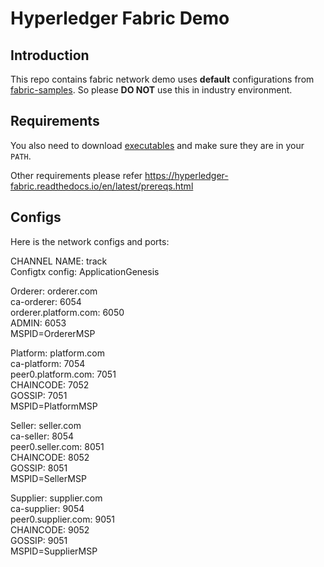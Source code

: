 # Hyperledger Fabric Demo

## Introduction
This repo contains fabric network demo uses **default** 
configurations from 
[fabric-samples](https://github.com/hyperledger/fabric-samples).
So please **DO NOT** use this in industry environment.

## Requirements
You also need to download [executables](https://github.com/hyperledger/fabric/releases)
and make sure they are in your `PATH`.

Other requirements please refer https://hyperledger-fabric.readthedocs.io/en/latest/prereqs.html

## Configs
Here is the network configs and ports:

CHANNEL NAME: track  
Configtx config: ApplicationGenesis

Orderer: orderer.com  
ca-orderer: 6054  
orderer.platform.com: 6050  
ADMIN: 6053  
MSPID=OrdererMSP

Platform: platform.com  
ca-platform: 7054  
peer0.platform.com: 7051  
CHAINCODE: 7052  
GOSSIP: 7051  
MSPID=PlatformMSP  

Seller: seller.com  
ca-seller: 8054  
peer0.seller.com: 8051  
CHAINCODE: 8052  
GOSSIP: 8051  
MSPID=SellerMSP

Supplier: supplier.com  
ca-supplier: 9054  
peer0.supplier.com: 9051  
CHAINCODE: 9052  
GOSSIP: 9051  
MSPID=SupplierMSP
